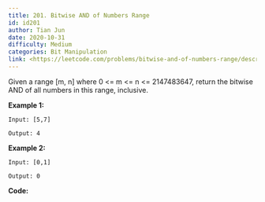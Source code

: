 ```yaml
---
title: 201. Bitwise AND of Numbers Range
id: id201
author: Tian Jun
date: 2020-10-31
difficulty: Medium
categories: Bit Manipulation
link: <https://leetcode.com/problems/bitwise-and-of-numbers-range/description/>
---
```


Given a range [m, n] where 0 <= m <= n <= 2147483647, return the bitwise AND
of all numbers in this range, inclusive.

**Example 1:**
            
	Input: [5,7]    
	Output: 4    

**Example 2:**
            
	Input: [0,1]    
	Output: 0


**Code:**
